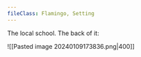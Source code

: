 ```yaml
---
fileClass: Flamingo, Setting
---
```

<mark style="background: #ABF7F7A6;"></mark>The local school. The back of it:

![[Pasted image 20240109173836.png|400]]